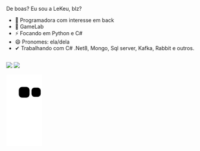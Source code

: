 De boas? Eu sou a LeKeu, blz?

- 🔭 Programadora com interesse em back
- 🌱 GameLab
- ⚡ Focando em Python e C#
- 😄 Pronomes: ela/dela
-  ✔ Trabalhando com C# .Net8, Mongo, Sql server, Kafka, Rabbit e outros. 

##

  <a href = "mailto:lekeuffer@gmail.com"><img src="https://img.shields.io/badge/-Gmail-%23333?style=for-the-badge&logo=gmail&logoColor=white" target="_blank"></a>
  <a href="https://www.linkedin.com/in/letícia-keuffer-b5228a234/" target="_blank"><img src="https://img.shields.io/badge/-LinkedIn-%230077B5?style=for-the-badge&logo=linkedin&logoColor=white" target="_blank"></a> 
 
  ![Snake animation](https://github.com/rafaballerini/rafaballerini/blob/output/github-contribution-grid-snake.svg)
